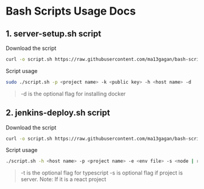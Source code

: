 # Bash Scripts Usage Docs

## 1. server-setup.sh script

Download the script

```sh
curl -o script.sh https://raw.githubusercontent.com/ma13gagan/bash-scripts/main/server-setup.sh && chmod +x script.sh
```

Script usage

```sh
sudo ./script.sh -p <project name> -k <public key> -h <host name> -d
```

> -d is the optional flag for installing docker

## 2. jenkins-deploy.sh script

Download the script

```sh
curl -o script.sh https://raw.githubusercontent.com/ma13gagan/bash-scripts/main/jenkins-deploy.sh && chmod +x script.sh
```

Script usage

```sh
./script.sh -h <host name> -p <project name> -e <env file> -s <node | react> -b <branch name> -t
```

> -t is the optional flag for typescript
> -s is optional flag if project is server. Note: If it is a react project
